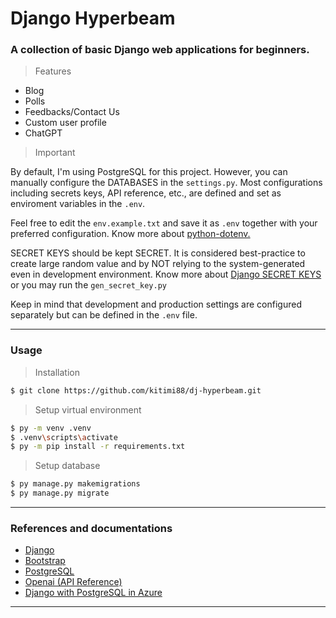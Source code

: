 # Django Hyperbeam


### A collection of basic Django web applications for beginners.

>Features
* Blog
* Polls
* Feedbacks/Contact Us
* Custom user profile
* ChatGPT

>Important

By default, I'm using PostgreSQL for this project. However, you can manually configure the DATABASES in the ```settings.py```. Most configurations including secrets keys, API reference, etc., are defined and set as enviroment variables in the ```.env```. 

Feel free to  edit the ```env.example.txt``` and save it as ```.env``` together with your preferred configuration. Know more about [python-dotenv.](https://pypi.org/project/python-dotenv/)

SECRET KEYS should be kept SECRET. It is considered best-practice to create large random value and by NOT relying to the system-generated even in development environment. Know more about [Django SECRET KEYS](https://docs.djangoproject.com/en/4.1/howto/deployment/checklist/#secret-key) or you may run the ```gen_secret_key.py``` 



Keep in mind that development and production settings are configured separately but can be defined in the ```.env``` file.


*** 

### Usage

>Installation

```bash
$ git clone https://github.com/kitimi88/dj-hyperbeam.git
```
>Setup virtual environment

```bash
$ py -m venv .venv
$ .venv\scripts\activate
$ py -m pip install -r requirements.txt
```
>Setup database

```bash
$ py manage.py makemigrations
$ py manage.py migrate
```
***
### References and documentations

* [Django](https://www.djangoproject.com/)
* [Bootstrap](https://getbootstrap.com/)
* [PostgreSQL](https://www.postgresql.org/download/)
* [Openai (API Reference)](https://platform.openai.com/docs/api-reference)
* [Django with PostgreSQL in Azure](https://learn.microsoft.com/en-us/azure/app-service/tutorial-python-postgresql-app?tabs=flask%2Cwindows&pivots=deploy-portal)

***

